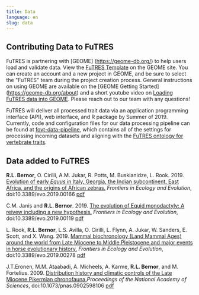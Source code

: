```yaml
---
title: Data
language: en
slug: data
---
```


## Contributing Data to FuTRES
FuTRES is partnering with [GEOME] (https://geome-db.org/) to help users load and validate data.  View the [FuTRES Template](https://geome-db.org/workbench/template?projectid=156) on the GEOME site.  You can create an account and a new project in GEOME, and be sure to select the "FuTRES" team during the project creation process.  General instructions on using GEOME are available on the [GEOME Getting Started] (https://geome-db.org/about) and a short youtube video on [Loading FuTRES data into GEOME](https://www.youtube.com/watch?v=WyJKmFsUVKc&feature=youtu.be).   Please reach out to our team with any questions!

FuTRES will deliver all processed trait data via an application programming interface (API), web interface, and R package by Summer of 2019.  Currently, code and configuration files for our data processing pipeline can be found at [fovt-data-pipeline](https://github.com/futres/fovt-data-pipeline), which contains all of the settings for processing incoming datasets and aligning with the [FuTRES ontology for vertebrate traits](https://github.com/futres/fovt).  

## Data added to FuTRES

<b>R.L. Bernor</b>, O. Cirilli, A.M. Jukar, R. Potts, M. Buskianidze, L. Rook. 2019. <a href="https://www.frontiersin.org/articles/10.3389/fevo.2019.00166/full">Evolution of early <i>Equus</i> in Italy, Georgia, the Indian subcontinent, East Africa, and the origins of African zebras.</a> <i>Frontiers in Ecology and Evolution</i>, doi:10.3389/evo.2019.00166 [pdf](./pdf/Bernoretal_2019.pdf)

C.M. Janis and <b>R.L. Bernor</b>. 2019. <a href="https://www.frontiersin.org/articles/10.3389/fevo.2019.00119/full">The evolution of Equid monodactyly: A reivew including a new hypothesis.</a> <i>Frontiers in Ecology and Evolution</i>, doi:10.3389/evo.2019.00119 [pdf](./pdf/Janis&Bernor_2019.pdf)

L. Rook, <b>R.L. Bernor</b>, L.S. Avilla, O. Cirilli, L. Flynn, A. Jukar, W. Sanders, E. Scott, and X. Wang. 2019. <a href="https://www.frontiersin.org/articles/10.3389/fevo.2019.00278/full">Mammal biochronology (Land Mammal Ages) around the world from Late Miocene to Middle Pleistocene and major events in horse evolutionary history.</a> <i> Frontiers in Ecology and Evolution</i>, doi:10.3389/evo.2019.00278 [pdf](./pdf/Rooketal_2019.pdf)

J.T.Eronen, M.M. Ataabadi, A. Micheels, A. Karme, <b>R.L. Bernor</b>, and M. Fortelius. 2009. <a href="https://www.pnas.org/content/pnas/106/29/11867.full.pdf">Distribution history and climatic controls of the Late Miocene Pikermian chronofauna.</a><i>Proceedings of the National Academy of Sciences</i>, doi:10.1073/pnas.0902598106 [pdf](./pdf/Eronenetal_2009.pdf)
